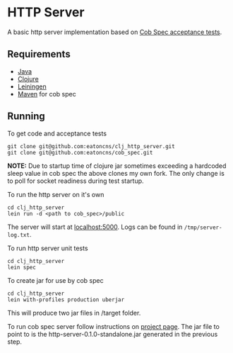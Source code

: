 # HTTP Server

A basic http server implementation based on [Cob Spec acceptance tests](https://github.com/eatoncns/cob_spec).

## Requirements

- [Java](https://www.java.com/en/)
- [Clojure](https://clojure.org/)
- [Leiningen](https://leiningen.org/)
- [Maven](https://maven.apache.org/) for cob spec

## Running

To get code and acceptance tests

    git clone git@github.com:eatoncns/clj_http_server.git
    git clone git@github.com:eatoncns/cob_spec.git

**NOTE:** Due to startup time of clojure jar sometimes exceeding a hardcoded
sleep value in cob spec the above clones my own fork. The only change is to
poll for socket readiness during test startup.

To run the http server on it's own

    cd clj_http_server
    lein run -d <path to cob_spec>/public

The server will start at [localhost:5000](http://localhost:5000). Logs can be
found in `/tmp/server-log.txt`.
 
To run http server unit tests

    cd clj_http_server
    lein spec

To create jar for use by cob spec

    cd clj_http_server
    lein with-profiles production uberjar

This will produce two jar files in /target folder.

To run cob spec server follow instructions on [project page](https://github.com/eatoncns/cob_spec). The jar file to point to is the http-server-0.1.0-standalone.jar generated in the previous step.
